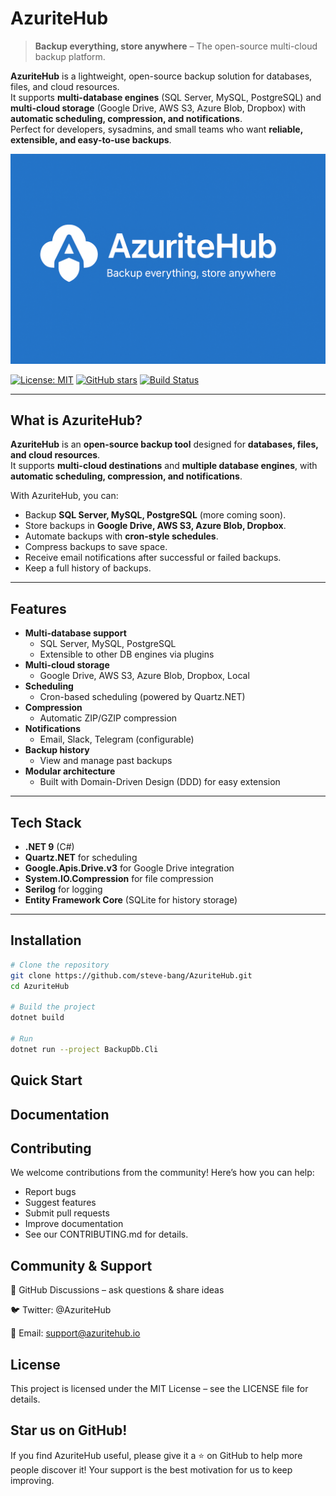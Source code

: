 # AzuriteHub
> **Backup everything, store anywhere** – The open-source multi-cloud backup platform.

**AzuriteHub** is a lightweight, open-source backup solution for databases, files, and cloud resources.  
It supports **multi-database engines** (SQL Server, MySQL, PostgreSQL) and **multi-cloud storage** (Google Drive, AWS S3, Azure Blob, Dropbox) with **automatic scheduling, compression, and notifications**.  
Perfect for developers, sysadmins, and small teams who want **reliable, extensible, and easy-to-use backups**.

![AzuriteHub Banner](assets/images/banner.png)

[![License: MIT](https://img.shields.io/badge/License-MIT-blue.svg)](LICENSE)
[![GitHub stars](https://img.shields.io/github/stars/AzuriteHub/AzuriteHub.svg?style=social)](https://github.com/AzuriteHub/AzuriteHub/stargazers)
[![Build Status](https://img.shields.io/github/actions/workflow/status/AzuriteHub/AzuriteHub/ci.yml?branch=main)](https://github.com/AzuriteHub/AzuriteHub/actions)

---
## What is AzuriteHub?

**AzuriteHub** is an **open-source backup tool** designed for **databases, files, and cloud resources**.  
It supports **multi-cloud destinations** and **multiple database engines**, with **automatic scheduling, compression, and notifications**.

With AzuriteHub, you can:
- Backup **SQL Server, MySQL, PostgreSQL** (more coming soon).
- Store backups in **Google Drive, AWS S3, Azure Blob, Dropbox**.
- Automate backups with **cron-style schedules**.
- Compress backups to save space.
- Receive email notifications after successful or failed backups.
- Keep a full history of backups.
---
## Features

- **Multi-database support**
  - SQL Server, MySQL, PostgreSQL
  - Extensible to other DB engines via plugins
- **Multi-cloud storage**
  - Google Drive, AWS S3, Azure Blob, Dropbox, Local
- **Scheduling**
  - Cron-based scheduling (powered by Quartz.NET)
- **Compression**
  - Automatic ZIP/GZIP compression
- **Notifications**
  - Email, Slack, Telegram (configurable)
- **Backup history**
  - View and manage past backups
- **Modular architecture**
  - Built with Domain-Driven Design (DDD) for easy extension

---

## Tech Stack

- **.NET 9** (C#)
- **Quartz.NET** for scheduling
- **Google.Apis.Drive.v3** for Google Drive integration
- **System.IO.Compression** for file compression
- **Serilog** for logging
- **Entity Framework Core** (SQLite for history storage)

---
## Installation

```bash
# Clone the repository
git clone https://github.com/steve-bang/AzuriteHub.git
cd AzuriteHub

# Build the project
dotnet build

# Run
dotnet run --project BackupDb.Cli
```

## Quick Start

## Documentation

## Contributing

We welcome contributions from the community!
Here’s how you can help:

- Report bugs
- Suggest features
- Submit pull requests
- Improve documentation
- See our CONTRIBUTING.md for details.

## Community & Support

💬 GitHub Discussions – ask questions & share ideas

🐦 Twitter: @AzuriteHub

📧 Email: support@azuritehub.io

## License

This project is licensed under the MIT License – see the LICENSE file for details.

## Star us on GitHub!

If you find AzuriteHub useful, please give it a ⭐ on GitHub to help more people discover it!
Your support is the best motivation for us to keep improving.
